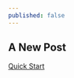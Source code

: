```yaml
---
published: false
---
```


## A New Post
[Quick Start](https://github.com/barryclark/jekyll-now#quick-start)